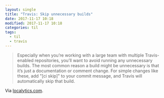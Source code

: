```yaml
---
layout: single
title: "Travis: Skip unnecessary builds"
date: 2017-11-17 10:18
modified: 2017-11-17 10:18
categories: til
tags:
  - til
  - travis
---
```


> Especially when you’re working with a large team with multiple Travis-enabled repositories,
you’ll want to avoid running any unnecessary builds.
The most common reason a build might be unnecessary is that it’s just a documentation or comment change.
For simple changes like these, add "[ci skip]" to your commit message,
and Travis will automatically skip that build.

Via [localytics.com](https://web.archive.org/web/20180329110316/http://eng.localytics.com/best-practices-and-common-mistakes-with-travis-ci/).
